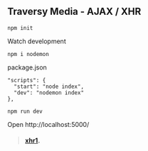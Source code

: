 ## Traversy Media - AJAX / XHR

```
npm init
```

Watch development
```
npm i nodemon
```

package.json
```
"scripts": {
  "start": "node index",
  "dev": "nodemon index"
},
```

```
npm run dev
```

Open http://localhost:5000/

>#### [xhr1](https://traversy-xhr1.netlify.app/).
